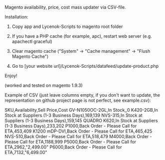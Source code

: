 Magento availability, price, cost mass updater via CSV-file.

Installation:

1. Copy app and Lycenok-Scripts to magento root folder

2. If you have a PHP cache (for example, apc), restart web server 
(e.g. apachectl graceful)

3. Clear magento cache ("System" -> "Cache management" -> "Flush Magento Cache")

4. Go to [your website url]/Lycenok-Scripts/datafeed/update-product.php

Enjoy! 

(worked and tested on magento 1.9.3)

Example of CSV (just leave columns empty, if you don't want to update, the representation on github project page is not perfect,
see example.csv):


SKU,Availability,Sell Price,Cost
GV-N1050OC-2GL,In Stock,,0
K420-2GB,In Stock at Suppliers (1-3 Business Days),169,139
NVS-315,In Stock at Suppliers (1-3 Business Days),159,145
QUADRO K620,In Stock at Suppliers (1-3 Business Days),233,202
P1000,Back Order - Please Call for ETA,453,409
K1200 mDP-DVI,Back Order - Please Call for ETA,465,425
NVS-510,Back Order - Please Call for ETA,518,479
M4000,Back Order - Please Call for ETA,1188,999
P5000,Back Order - Please Call for ETA,2962,"2,499.00"
P6000,Back Order - Please Call for ETA,7132,"6,499.00"

